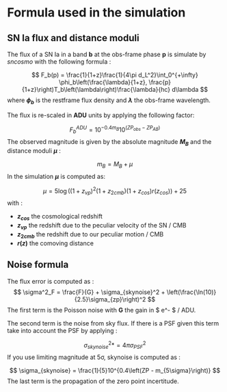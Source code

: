 # Formula used in the simulation

## SN Ia flux and distance moduli

The flux of a SN Ia in a band **b** at the obs-frame phase **p** is simulate by *sncosmo* with the following formula :


$$
F_b(p) = \frac{1}{1+z}\frac{1}{4\pi d_L^2}\int_0^{+\infty} \phi_b\left(\frac{\lambda}{1+z}, \frac{p}{1+z}\right)T_b\left(\lambda\right)\frac{\lambda}{hc} d\lambda
$$
where **$\phi_b$** is the restframe flux density and **$\lambda$** the obs-frame wavelength.

The flux is re-scaled in **ADU** units by applying the following factor:


$$
F_b^{ADU} = 10^{-0.4 m_B} 10^{\left(ZP_{obs} - ZP_{AB}\right)}
$$
The observed magnitude is given by the absolute magnitude **$M_B$** and the distance moduli **$\mu$** :


$$
m_B = M_B + \mu
$$
In the simulation **$\mu$** is computed as:


$$
\mu = 5 \log\left((1+z_{vp})^2 (1+z_{2cmb}) (1+z_{cos})r(z_{cos})\right) + 25
$$
with :

- **$z_{cos}$** the cosmological redshift
- **$z_{vp}$** the redshift due to the peculiar velocity of the SN / CMB
- **$z_{2cmb}$** the redshift due to our peculiar motion / CMB
- **$r(z)$** the comoving distance

## Noise formula

The flux error is computed as :
$$
\sigma^2_F = \frac{F}{G} + \sigma_{skynoise}^2 + \left(\frac{\ln(10)}{2.5}\sigma_{zp}\right)^2
$$
The first term is the Poisson noise with **G** the gain in $ e^- $ / ADU.



The second term is the noise from sky flux. If there is a PSF given this term take into account the PSF by applying :


$$
\sigma_{skynoise}^2  *= 4\pi\sigma_{PSF}^2
$$
If you use limiting magnitude at 5σ, skynoise is computed as :


$$
\sigma_{skynoise} = \frac{1}{5}10^{0.4\left(ZP - m_{5\sigma}\right)}
$$
The last term is the propagation of the zero point incertitude.